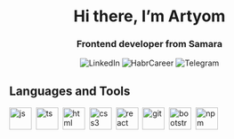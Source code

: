 <div id='header' align='center'>
<h1>Hi there, I’m Artyom</h1>
  <h3>Frontend developer from Samara</h3>
  <div>
    <a thref='https://www.linkedin.com/in/%D0%B0%D1%80%D1%82%D1%91%D0%BC-%D1%83%D1%81%D0%BE%D0%B2-6292a9281/'>
      <img src='https://img.shields.io/badge/LinkedIn-blue?style=for-the-badge&logo=linkedin&logoColor=white' alt='LinkedIn'>
    </a>
    <a thref='https://career.habr.com/usovartyom1'>
      <img src='https://img.shields.io/badge/HabrCareer-blue?style=for-the-badge&logo=habrcareer&logoColor=white' alt='HabrCareer'>
    </a>
    <a thref='https://t.me/UsovArtem'>
      <img src='https://img.shields.io/badge/Telegram-blue?style=for-the-badge&logo=telegram&logoColor=white' alt='Telegram'>
    </a>
  </div>
</div>
<div>
<h2>Languages and Tools</h2>
  <img src='https://cdn.jsdelivr.net/gh/devicons/devicon/icons/javascript/javascript-original.svg' title='js' width='40' height='40' />&nbsp;
  <img src='https://cdn.jsdelivr.net/gh/devicons/devicon/icons/typescript/typescript-original.svg' title='ts' width='40' height='40' />&nbsp;
  <img src='https://cdn.jsdelivr.net/gh/devicons/devicon/icons/html5/html5-original.svg' title='html' width='40' height='40' />&nbsp;
  <img src='https://cdn.jsdelivr.net/gh/devicons/devicon/icons/css3/css3-original.svg' title='css3' width='40' height='40' />&nbsp;
  <img src='https://cdn.jsdelivr.net/gh/devicons/devicon/icons/react/react-original.svg' title='react' width='40' height='40' />&nbsp;
  <img src='https://cdn.jsdelivr.net/gh/devicons/devicon/icons/git/git-plain.svg' title='git' width='40' height='40' />&nbsp;
  <img src='https://cdn.jsdelivr.net/gh/devicons/devicon/icons/bootstrap/bootstrap-plain.svg' title='bootstrap' width='40' height='40' />&nbsp;
  <img src='https://cdn.jsdelivr.net/gh/devicons/devicon/icons/npm/npm-original-wordmark.svg' title='npm' width='40' height='40' />&nbsp;
</div>


<!--
**ArtyomUsov/ArtyomUsov** is a ✨ _special_ ✨ repository because its `README.md` (this file) appears on your GitHub profile.

Here are some ideas to get you started:

- 🔭 I’m currently working on ...
- 🌱 I’m currently learning ...
- 👯 I’m looking to collaborate on ...
- 🤔 I’m looking for help with ...
- 💬 Ask me about ...
- 📫 How to reach me: ...
- 😄 Pronouns: ...
- ⚡ Fun fact: ...
-->
